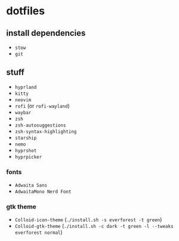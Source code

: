 # dotfiles
## install dependencies
- `stow`
- `git`
## stuff
- `hyprland`
- `kitty`
- `neovim`
- `rofi` (or `rofi-wayland`)
- `waybar`
- `zsh`
- `zsh-autosuggestions`
- `zsh-syntax-highlighting`
- `starship`
- `nemo`
- `hyprshot`
- `hyprpicker`
### fonts
- `Adwaita Sans`
- `AdwaitaMono Nerd Font`
### gtk theme
- `Colloid-icon-theme` (`./install.sh -s everforest -t green`)
- `Colloid-gtk-theme` (`./install.sh -c dark -t green -l --tweaks everforest normal`)
